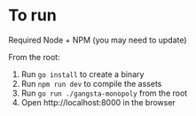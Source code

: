 # To run
Required Node + NPM (you may need to update)

From the root:
1) Run `go install` to create a binary
2) Run `npm run dev` to compile the assets
3) Run `go run ./gangsta-monopoly` from the root
4) Open http://localhost:8000 in the browser
